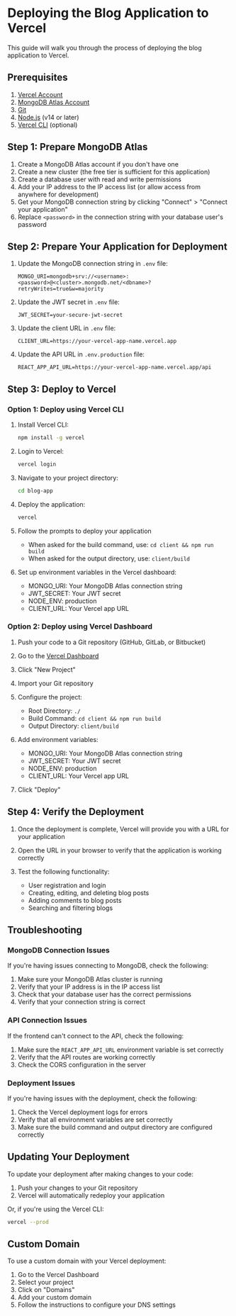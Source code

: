 # Deploying the Blog Application to Vercel

This guide will walk you through the process of deploying the blog application to Vercel.

## Prerequisites

1. [Vercel Account](https://vercel.com/signup)
2. [MongoDB Atlas Account](https://www.mongodb.com/cloud/atlas/register)
3. [Git](https://git-scm.com/downloads)
4. [Node.js](https://nodejs.org/) (v14 or later)
5. [Vercel CLI](https://vercel.com/download) (optional)

## Step 1: Prepare MongoDB Atlas

1. Create a MongoDB Atlas account if you don't have one
2. Create a new cluster (the free tier is sufficient for this application)
3. Create a database user with read and write permissions
4. Add your IP address to the IP access list (or allow access from anywhere for development)
5. Get your MongoDB connection string by clicking "Connect" > "Connect your application"
6. Replace `<password>` in the connection string with your database user's password

## Step 2: Prepare Your Application for Deployment

1. Update the MongoDB connection string in `.env` file:
   ```
   MONGO_URI=mongodb+srv://<username>:<password>@<cluster>.mongodb.net/<dbname>?retryWrites=true&w=majority
   ```

2. Update the JWT secret in `.env` file:
   ```
   JWT_SECRET=your-secure-jwt-secret
   ```

3. Update the client URL in `.env` file:
   ```
   CLIENT_URL=https://your-vercel-app-name.vercel.app
   ```

4. Update the API URL in `.env.production` file:
   ```
   REACT_APP_API_URL=https://your-vercel-app-name.vercel.app/api
   ```

## Step 3: Deploy to Vercel

### Option 1: Deploy using Vercel CLI

1. Install Vercel CLI:
   ```bash
   npm install -g vercel
   ```

2. Login to Vercel:
   ```bash
   vercel login
   ```

3. Navigate to your project directory:
   ```bash
   cd blog-app
   ```

4. Deploy the application:
   ```bash
   vercel
   ```

5. Follow the prompts to deploy your application
   - When asked for the build command, use: `cd client && npm run build`
   - When asked for the output directory, use: `client/build`

6. Set up environment variables in the Vercel dashboard:
   - MONGO_URI: Your MongoDB Atlas connection string
   - JWT_SECRET: Your JWT secret
   - NODE_ENV: production
   - CLIENT_URL: Your Vercel app URL

### Option 2: Deploy using Vercel Dashboard

1. Push your code to a Git repository (GitHub, GitLab, or Bitbucket)

2. Go to the [Vercel Dashboard](https://vercel.com/dashboard)

3. Click "New Project"

4. Import your Git repository

5. Configure the project:
   - Root Directory: `./`
   - Build Command: `cd client && npm run build`
   - Output Directory: `client/build`

6. Add environment variables:
   - MONGO_URI: Your MongoDB Atlas connection string
   - JWT_SECRET: Your JWT secret
   - NODE_ENV: production
   - CLIENT_URL: Your Vercel app URL

7. Click "Deploy"

## Step 4: Verify the Deployment

1. Once the deployment is complete, Vercel will provide you with a URL for your application

2. Open the URL in your browser to verify that the application is working correctly

3. Test the following functionality:
   - User registration and login
   - Creating, editing, and deleting blog posts
   - Adding comments to blog posts
   - Searching and filtering blogs

## Troubleshooting

### MongoDB Connection Issues

If you're having issues connecting to MongoDB, check the following:

1. Make sure your MongoDB Atlas cluster is running
2. Verify that your IP address is in the IP access list
3. Check that your database user has the correct permissions
4. Verify that your connection string is correct

### API Connection Issues

If the frontend can't connect to the API, check the following:

1. Make sure the `REACT_APP_API_URL` environment variable is set correctly
2. Verify that the API routes are working correctly
3. Check the CORS configuration in the server

### Deployment Issues

If you're having issues with the deployment, check the following:

1. Check the Vercel deployment logs for errors
2. Verify that all environment variables are set correctly
3. Make sure the build command and output directory are configured correctly

## Updating Your Deployment

To update your deployment after making changes to your code:

1. Push your changes to your Git repository
2. Vercel will automatically redeploy your application

Or, if you're using the Vercel CLI:

```bash
vercel --prod
```

## Custom Domain

To use a custom domain with your Vercel deployment:

1. Go to the Vercel Dashboard
2. Select your project
3. Click on "Domains"
4. Add your custom domain
5. Follow the instructions to configure your DNS settings 